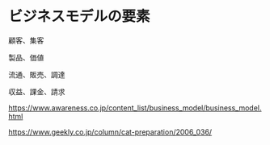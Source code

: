 # ビジネスモデルの要素

顧客、集客

製品、価値

流通、販売、調達

収益、課金、請求

https://www.awareness.co.jp/content_list/business_model/business_model.html

https://www.geekly.co.jp/column/cat-preparation/2006_036/

